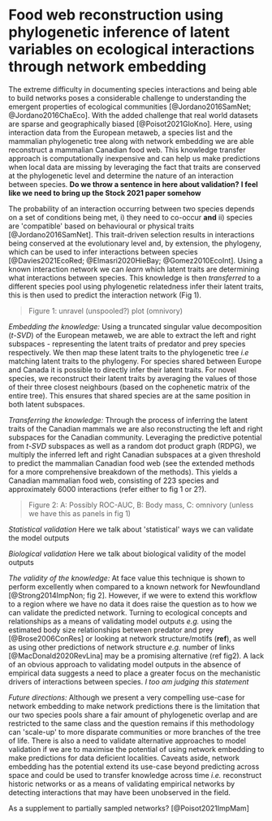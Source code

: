 # Food web reconstruction using phylogenetic inference of latent variables on ecological interactions through network embedding

The extreme difficulty in documenting species interactions 
and being able to build networks poses a considerable 
challenge to understanding the emergent properties of ecological communities
[@Jordano2016SamNet; @Jordano2016ChaEco].
With the added challenge that real world datasets are sparse 
and geographically biased [@Poisot2021GloKno]. Here, using 
interaction data from the European metaweb, a species list 
and the mammalian phylogenetic tree along with network embedding 
we are able reconstruct a mammalian Canadian food web. This 
knowledge transfer approach is computationally inexpensive 
and can help us make predictions when local data are missing 
by leveraging the fact that traits are conserved at the 
phylogenetic level and determine the nature of an interaction 
between species.
**Do we throw a sentence in here about validation?**
**I feel like we need to bring up the Stock 2021 paper somehow**

The probability of an interaction occurring between two species depends 
on a set of conditions being met, i) they need to co-occur
**and** ii) species are 'compatible' based on behavioural 
or physical traits [@Jordano2016SamNet]. This trait-driven selection 
results in interactions being conserved at the evolutionary level and, 
by extension, the phylogeny, which can be used to infer interactions 
between species [@Davies2021EcoRed; @Elmasri2020HieBay; @Gomez2010EcoInt]. 
Using a known interaction network we can *learn* which latent traits are determining 
what interactions between species. This knowledge is then *transferred* 
to a different species pool using phylogenetic relatedness 
infer their latent traits, this is then used to predict the 
interaction network (Fig 1).

> Figure 1: unravel (unspooled?) plot (omnivory)


*Embedding the knowledge:*
Using a truncated singular value decomposition (*t-SVD*) of the European 
metaweb, we are able to extract the left and right
subspaces - representing the latent traits of predator and prey species respectively. 
We then map these latent traits to the phylogenetic 
tree *i.e* matching latent traits to the phylogeny. For species shared between 
Europe and Canada it is possible to directly infer their latent traits.
For novel species, we reconstruct their latent traits by averaging the 
values of those of their three closest neighbours (based on the cophenetic 
matrix of the entire tree). This ensures that shared species are at the 
same position in both latent subspaces.

*Transferring the knowledge:*
Through the process of inferring the latent traits of the Canadian mammals 
we are also reconstructing the left and right subspaces for the 
Canadian community. Leveraging the predictive potential from *t-SVD* 
subspaces as well as a random dot product graph (RDPG), we multiply the 
inferred left and right Canadian subspaces at a given threshold to predict 
the mammalian Canadian food web (see the extended methods for a more 
comprehensive breakdown of the methods). This yields a Canadian mammalian
food web, consisting of 223 species and approximately 6000 interactions
(refer either to fig 1 or 2?).

> Figure 2: A: Possibly ROC-AUC, B: Body mass, C: omnivory (unless we have this
> as panels in fig 1)

*Statistical validation*
Here we talk about 'statistical' ways we can validate the model outputs

*Biological validation*
Here we talk about biological validity of the model outputs

*The validity of the knowledge:*
At face value this technique is shown to perform excellently when 
compared to a known network for Newfoundland [@Strong2014ImpNon; fig 2]. 
However, if we were to extend this workflow to a region where we have no 
data it does raise the question as to how we can validate the predicted 
network. Turning to ecological concepts and relationships as a means 
of validating model outputs *e.g.* using the estimated body size 
relationships between predator and prey [@Brose2006ConRes] or looking 
at network structure/motifs (**ref**), as well as using other 
predictions of network structure *e.g.* number of links 
[@MacDonald2020RevLina] may be a promising alternative (ref fig2). 
A lack of an obvious approach to validating model outputs in the absence 
of empirical data suggests a need to place a greater focus on the 
mechanistic drivers of interactions between species. *I too am judging this statement*

*Future directions:*
Although we present a very compelling use-case for network embedding to 
make network predictions there is the limitation that our two species pools 
share a fair amount of phylogenetic overlap and are restricted to the same 
class and the question remains if this methodology can 'scale-up' to more 
disparate communities or more branches of the tree of life. There is also 
a need to validate alternative approaches to model validation if we are 
to maximise the potential of using network embedding to make predictions 
for data deficient localities. Caveats aside, network embedding has the 
potential extend its use-case beyond predicting across space and could 
be used to transfer knowledge across time *i.e.* reconstruct historic 
networks or as a means of validating empirical networks by detecting 
interactions that may have been unobserved in the field.

As a supplement to partially sampled networks? [@Poisot2021ImpMam]


